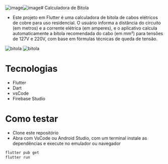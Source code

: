 ![image](https://github.com/user-attachments/assets/003b6b46-5273-4535-975e-5f3380d7f16c)![image](https://github.com/user-attachments/assets/003b6b46-5273-4535-975e-5f3380d7f16c)# Calculadora de Bitola
- Este projeto em Flutter é uma calculadora de bitola de cabos elétricos de cobre para uso residencial. O usuário informa a distância do circuito (em metros) e a corrente elétrica (em amperes), e o aplicativo calcula automaticamente a bitola recomendada do cabo (em mm²) para tensões de 127V e 220V, com base em fórmulas técnicas de queda de tensão.


![bitola](https://github.com/user-attachments/assets/b9c7e3ce-e736-4bbc-a4ae-07cd5dae7257)
![bitola](https://github.com/user-attachments/assets/b9c7e3ce-e736-4bbc-a4ae-07cd5dae7257)

# Tecnologias
- Flutter
- Dart
- vsCode
- Firebase Studio

# Como testar
- Clone este repositório
- Abra com VsCode ou Android Studio, com um terminal instale as dependências e execute no emulador ou navegador
```bash
flutter pub get
flutter run
```
